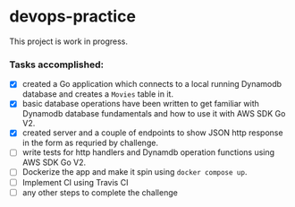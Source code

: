 # devops-practice
This project is work in progress.

### Tasks accomplished: 
- [x] created a Go application which connects to a local running Dynamodb database and creates a `Movies` table in it. 
- [x] basic database operations have been written to get familiar with Dynamodb database fundamentals and how to use it with AWS SDK Go V2. 
- [x] created server and a couple of endpoints to show JSON http response in the form as requried by challenge. 
- [ ] write tests for http handlers and Dynamdb operation functions using AWS SDK Go V2.
- [ ] Dockerize the app and make it spin using `docker compose up`. 
- [ ] Implement CI using Travis CI
- [ ] any other steps to complete the challenge
